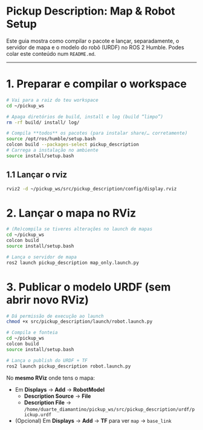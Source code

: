# Pickup Description: Map & Robot Setup

Este guia mostra como compilar o pacote e lançar, separadamente, o servidor de mapa e o modelo do robô (URDF) no ROS 2 Humble. Podes colar este conteúdo num `README.md`.

---

# 1. Preparar e compilar o workspace

```bash
# Vai para a raiz do teu workspace
cd ~/pickup_ws

# Apaga diretórios de build, install e log (build “limpo”)
rm -rf build/ install/ log/

# Compila **todos** os pacotes (para instalar share/… corretamente)
source /opt/ros/humble/setup.bash
colcon build --packages-select pickup_description
# Carrega a instalação no ambiente
source install/setup.bash
```
## 1.1 Lançar o rviz
```bash
rviz2 -d ~/pickup_ws/src/pickup_description/config/display.rviz
```


# 2. Lançar o mapa no RViz

```bash
# (Re)compila se tiveres alterações no launch de mapas
cd ~/pickup_ws
colcon build
source install/setup.bash

# Lança o servidor de mapa
ros2 launch pickup_description map_only.launch.py
```

# 3. Publicar o modelo URDF (sem abrir novo RViz)

```bash
# Dá permissão de execução ao launch
chmod +x src/pickup_description/launch/robot.launch.py

# Compila e fonteia
cd ~/pickup_ws
colcon build
source install/setup.bash

# Lança o publish do URDF + TF
ros2 launch pickup_description robot.launch.py
```

No **mesmo RViz** onde tens o mapa:
- Em **Displays** → **Add** → **RobotModel**  
  - **Description Source** → **File**  
  - **Description File** → `/home/duarte_diamantino/pickup_ws/src/pickup_description/urdf/pickup.urdf`  
- (Opcional) Em **Displays** → **Add** → **TF** para ver `map` → `base_link`  

